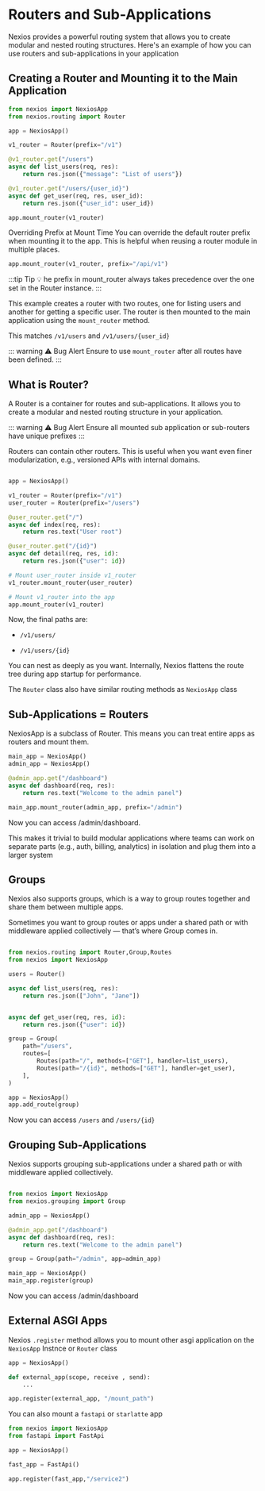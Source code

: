 # Routers and Sub-Applications

Nexios provides a powerful routing system that allows you to create modular and nested routing structures. Here's an example of how you can use routers and sub-applications in your application


## Creating a Router and Mounting it to the Main Application
```python
from nexios import NexiosApp
from nexios.routing import Router

app = NexiosApp()

v1_router = Router(prefix="/v1")

@v1_router.get("/users")
async def list_users(req, res):
    return res.json({"message": "List of users"})

@v1_router.get("/users/{user_id}")
async def get_user(req, res, user_id):
    return res.json({"user_id": user_id})

app.mount_router(v1_router)

```

Overriding Prefix at Mount Time
You can override the default router prefix when mounting it to the app. This is helpful when reusing a router module in multiple places.
```py
app.mount_router(v1_router, prefix="/api/v1")

```
:::tip Tip 💡
he prefix in mount_router always takes precedence over the one set in the Router instance.
:::

This example creates a router with two routes, one for listing users and another for getting a specific user. The router is then mounted to the main application using the `mount_router` method.

This matches `/v1/users` and `/v1/users/{user_id}`

::: warning ⚠️ Bug Alert
Ensure to use `mount_router` after all routes have been defined.
:::

##  What is Router?

A Router is a container for routes and sub-applications. It allows you to create a modular and nested routing structure in your application.



::: warning ⚠️ Bug Alert
Ensure all mounted sub application or sub-routers have unique prefixes
:::

Routers can contain other routers. This is useful when you want even finer modularization, e.g., versioned APIs with internal domains.
```python

app = NexiosApp()

v1_router = Router(prefix="/v1")
user_router = Router(prefix="/users")

@user_router.get("/")
async def index(req, res):
    return res.text("User root")

@user_router.get("/{id}")
async def detail(req, res, id):
    return res.json({"user": id})

# Mount user_router inside v1_router
v1_router.mount_router(user_router)

# Mount v1_router into the app
app.mount_router(v1_router)

```
Now, the final paths are:

- `/v1/users/`

- `/v1/users/{id}`

You can nest as deeply as you want. Internally, Nexios flattens the route tree during app startup for performance.

The `Router` class also have similar routing methods as `NexiosApp` class


## Sub-Applications = Routers

NexiosApp is a subclass of Router. This means you can treat entire apps as routers and mount them.

```py
main_app = NexiosApp()
admin_app = NexiosApp()

@admin_app.get("/dashboard")
async def dashboard(req, res):
    return res.text("Welcome to the admin panel")

main_app.mount_router(admin_app, prefix="/admin")

```

Now you can access /admin/dashboard.

This makes it trivial to build modular applications where teams can work on separate parts (e.g., auth, billing, analytics) in isolation and plug them into a larger system


## Groups 

Nexios also supports groups, which is a way to group routes together and share them between multiple apps.

Sometimes you want to group routes or apps under a shared path or with middleware applied collectively — that’s where Group comes in.

```py

from nexios.routing import Router,Group,Routes
from nexios import NexiosApp

users = Router()

async def list_users(req, res):
    return res.json(["John", "Jane"])


async def get_user(req, res, id):
    return res.json({"user": id})

group = Group(
    path="/users",
    routes=[
        Routes(path="/", methods=["GET"], handler=list_users),
        Routes(path="/{id}", methods=["GET"], handler=get_user),
    ],
)

app = NexiosApp()
app.add_route(group)

```

Now you can access `/users` and `/users/{id}`


## Grouping Sub-Applications

Nexios supports grouping sub-applications under a shared path or with middleware applied collectively.

```py

from nexios import NexiosApp
from nexios.grouping import Group

admin_app = NexiosApp()

@admin_app.get("/dashboard")
async def dashboard(req, res):
    return res.text("Welcome to the admin panel")

group = Group(path="/admin", app=admin_app)

main_app = NexiosApp()
main_app.register(group)

```

Now you can access /admin/dashboard

## External ASGI Apps

Nexios `.register` method allows you to mount other asgi application on the `NexiosApp` Instnce or `Router` class

```py
app = NexiosApp()

def external_app(scope, receive , send):
    ...

app.register(external_app, "/mount_path")
```

You can also mount  a `fastapi` or `starlatte` app

```py
from nexios import NexiosApp
from fastapi import FastApi

app = NexiosApp()

fast_app = FastApi()

app.register(fast_app,"/service2")
```

